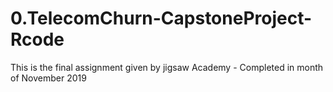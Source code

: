 # 0.TelecomChurn-CapstoneProject-Rcode
This is the final assignment given by jigsaw Academy - Completed in month of November 2019
